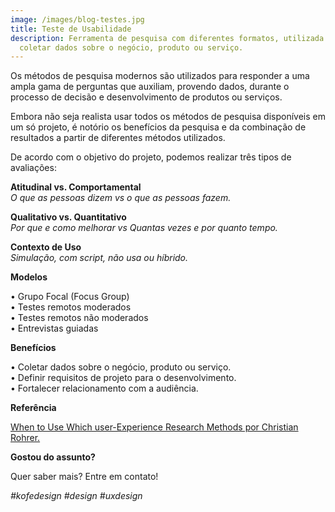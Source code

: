 ```yaml
---
image: /images/blog-testes.jpg
title: Teste de Usabilidade
description: Ferramenta de pesquisa com diferentes formatos, utilizada para
  coletar dados sobre o negócio, produto ou serviço.
---
```

Os métodos de pesquisa modernos são utilizados para responder a uma ampla gama de perguntas que auxiliam, provendo dados, durante o processo de decisão e desenvolvimento de produtos ou serviços.

Embora não seja realista usar todos os métodos de pesquisa disponíveis em um só projeto, é notório os benefícios da pesquisa e da combinação de resultados a partir de diferentes métodos utilizados.

De acordo com o objetivo do projeto, podemos realizar três tipos de avaliações:

**Atitudinal vs. Comportamental**\
*O que as pessoas dizem vs o que as pessoas fazem.*

**Qualitativo vs. Quantitativo**\
*Por que e como melhorar vs Quantas vezes e por quanto tempo.*

**Contexto de Uso**\
*Simulação, com script, não usa ou híbrido.*

**Modelos**

• Grupo Focal (Focus Group)\
• Testes remotos moderados\
• Testes remotos não moderados\
• Entrevistas guiadas

**Benefícios**

• Coletar dados sobre o negócio, produto ou serviço.\
• Definir requisitos de projeto para o desenvolvimento.\
• Fortalecer relacionamento com a audiência.

**Referência**

[When to Use Which user-Experience Research Methods por Christian Rohrer.](https://www.nngroup.com/articles/which-ux-research-methods/)

**Gostou do assunto?**

Quer saber mais? Entre em contato!

*\#kofedesign #design #uxdesign*